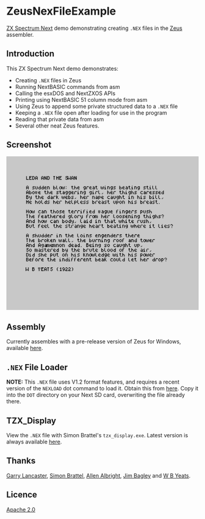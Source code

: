 # ZeusNexFileExample
[ZX Spectrum Next](https://www.specnext.com/) demo demonstrating creating `.NEX` files in the [Zeus](http://www.desdes.com/products/oldfiles/) assembler.

## Introduction
This ZX Spectrum Next demo demonstrates:
* Creating `.NEX` files in Zeus  
* Running NextBASIC commands from asm
* Calling the esxDOS and NextZXOS APIs  
* Printing using NextBASIC 51 column mode from asm  
* Using Zeus to append some private structured data to a `.NEX` file  
* Keeping a `.NEX` file open after loading for use in the program  
* Reading that private data from asm  
* Several other neat Zeus features.

## Screenshot
![Screenshot](https://github.com/Threetwosevensixseven/ZeusNexFileExample/raw/master/nexdemo.png)

## Assembly
Currently assembles with a pre-release version of Zeus for Windows, available [here](http://www.desdes.com/products/oldfiles/zeustest.exe).

## `.NEX` File Loader
**NOTE:** This `.NEX` file uses V1.2 format features, and requires a recent version of the `NEXLOAD` dot command to load it.
Obtain this from [here](https://gitlab.com/thesmog358/tbblue/raw/master/dot/NEXLOAD?inline=false). Copy it into
the `DOT` directory on your Next SD card, overwriting the file already there.

## TZX_Display
View the `.NEX` file with Simon Brattel's `tzx_display.exe`. Latest version is always available [here](http://www.desdes.com/products/oldfiles/tzx_display.exe).

## Thanks
[Garry Lancaster](http://www.worldofspectrum.org/zxplus3e/), [Simon Brattel](http://www.desdes.com/), [Allen Albright](https://github.com/z88dk/z88dk/wiki), [Jim Bagley](http://www.jimbagley.co.uk/) and [W B Yeats](https://en.wikipedia.org/wiki/W._B._Yeats).

## Licence
[Apache 2.0](https://github.com/Threetwosevensixseven/ZeusNexFileExample/blob/master/LICENSE)
